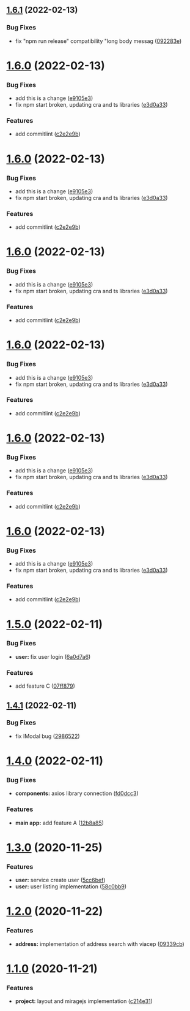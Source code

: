 ## [1.6.1](https://github.com/JuanmaMenendez/react-strategy/compare/v1.6.0...v1.6.1) (2022-02-13)


### Bug Fixes

* fix "npm run release" compatibility "long body messag ([092283e](https://github.com/JuanmaMenendez/react-strategy/commit/092283e36ffc29f1d795233a2fb4fe8aadb4e1f7))

# [1.6.0](https://github.com/JuanmaMenendez/react-strategy/compare/v1.5.0...v1.6.0) (2022-02-13)


### Bug Fixes

* add this is a change ([e9105e3](https://github.com/JuanmaMenendez/react-strategy/commit/e9105e380be82bec6327b91e1146b0f597fe874b))
* fix npm start broken, updating cra and ts libraries ([e3d0a33](https://github.com/JuanmaMenendez/react-strategy/commit/e3d0a33dbf1cd26615358c37e1b6bcc0f48041c7))


### Features

* add commitlint ([c2e2e9b](https://github.com/JuanmaMenendez/react-strategy/commit/c2e2e9b0830a285090fc1427dee27d777fd2f029))

# [1.6.0](https://github.com/JuanmaMenendez/react-strategy/compare/v1.5.0...v1.6.0) (2022-02-13)


### Bug Fixes

* add this is a change ([e9105e3](https://github.com/JuanmaMenendez/react-strategy/commit/e9105e380be82bec6327b91e1146b0f597fe874b))
* fix npm start broken, updating cra and ts libraries ([e3d0a33](https://github.com/JuanmaMenendez/react-strategy/commit/e3d0a33dbf1cd26615358c37e1b6bcc0f48041c7))


### Features

* add commitlint ([c2e2e9b](https://github.com/JuanmaMenendez/react-strategy/commit/c2e2e9b0830a285090fc1427dee27d777fd2f029))

# [1.6.0](https://github.com/JuanmaMenendez/react-strategy/compare/v1.5.0...v1.6.0) (2022-02-13)


### Bug Fixes

* add this is a change ([e9105e3](https://github.com/JuanmaMenendez/react-strategy/commit/e9105e380be82bec6327b91e1146b0f597fe874b))
* fix npm start broken, updating cra and ts libraries ([e3d0a33](https://github.com/JuanmaMenendez/react-strategy/commit/e3d0a33dbf1cd26615358c37e1b6bcc0f48041c7))


### Features

* add commitlint ([c2e2e9b](https://github.com/JuanmaMenendez/react-strategy/commit/c2e2e9b0830a285090fc1427dee27d777fd2f029))

# [1.6.0](https://github.com/JuanmaMenendez/react-strategy/compare/v1.5.0...v1.6.0) (2022-02-13)


### Bug Fixes

* add this is a change ([e9105e3](https://github.com/JuanmaMenendez/react-strategy/commit/e9105e380be82bec6327b91e1146b0f597fe874b))
* fix npm start broken, updating cra and ts libraries ([e3d0a33](https://github.com/JuanmaMenendez/react-strategy/commit/e3d0a33dbf1cd26615358c37e1b6bcc0f48041c7))


### Features

* add commitlint ([c2e2e9b](https://github.com/JuanmaMenendez/react-strategy/commit/c2e2e9b0830a285090fc1427dee27d777fd2f029))

# [1.6.0](https://github.com/JuanmaMenendez/react-strategy/compare/v1.5.0...v1.6.0) (2022-02-13)


### Bug Fixes

* add this is a change ([e9105e3](https://github.com/JuanmaMenendez/react-strategy/commit/e9105e380be82bec6327b91e1146b0f597fe874b))
* fix npm start broken, updating cra and ts libraries ([e3d0a33](https://github.com/JuanmaMenendez/react-strategy/commit/e3d0a33dbf1cd26615358c37e1b6bcc0f48041c7))


### Features

* add commitlint ([c2e2e9b](https://github.com/JuanmaMenendez/react-strategy/commit/c2e2e9b0830a285090fc1427dee27d777fd2f029))

# [1.6.0](https://github.com/JuanmaMenendez/react-strategy/compare/v1.5.0...v1.6.0) (2022-02-13)


### Bug Fixes

* add this is a change ([e9105e3](https://github.com/JuanmaMenendez/react-strategy/commit/e9105e380be82bec6327b91e1146b0f597fe874b))
* fix npm start broken, updating cra and ts libraries ([e3d0a33](https://github.com/JuanmaMenendez/react-strategy/commit/e3d0a33dbf1cd26615358c37e1b6bcc0f48041c7))


### Features

* add commitlint ([c2e2e9b](https://github.com/JuanmaMenendez/react-strategy/commit/c2e2e9b0830a285090fc1427dee27d777fd2f029))

# [1.5.0](https://github.com/JuanmaMenendez/react-strategy/compare/v1.4.1...v1.5.0) (2022-02-11)


### Bug Fixes

* **user:** fix user login ([6a0d7a6](https://github.com/JuanmaMenendez/react-strategy/commit/6a0d7a6961f5d11f397056cb86726341749416a9))


### Features

* add feature C ([07ff879](https://github.com/JuanmaMenendez/react-strategy/commit/07ff8792e664dfa61ffb21b221c1a2514e85f549))

## [1.4.1](https://github.com/JuanmaMenendez/react-strategy/compare/v1.4.0...v1.4.1) (2022-02-11)


### Bug Fixes

* fix IModal bug ([2986522](https://github.com/JuanmaMenendez/react-strategy/commit/2986522ff4e0416bd6bbf7f9f9259c7d5980bbc3))

# [1.4.0](https://github.com/JuanmaMenendez/react-strategy/compare/v1.3.0...v1.4.0) (2022-02-11)


### Bug Fixes

* **components:** axios library connection ([fd0dcc3](https://github.com/JuanmaMenendez/react-strategy/commit/fd0dcc37aa416981599a8c4eb1378d407e3bec2e))


### Features

* **main app:** add feature A ([12b8a85](https://github.com/JuanmaMenendez/react-strategy/commit/12b8a85ab160fc891a379c4328d93725f5e3b718))

# [1.3.0](https://github.com/lucas-eduardo/react-strategy/compare/v1.2.0...v1.3.0) (2020-11-25)


### Features

* **user:** service create user ([5cc6bef](https://github.com/lucas-eduardo/react-strategy/commit/5cc6bef0e55e9b83e6d80ac1e74999355c5ed307))
* **user:** user listing implementation ([58c0bb9](https://github.com/lucas-eduardo/react-strategy/commit/58c0bb962f83b9f82337366f5f1d0a4a13d2b5d0))

# [1.2.0](https://github.com/lucas-eduardo/react-strategy/compare/v1.1.0...v1.2.0) (2020-11-22)


### Features

* **address:** implementation of address search with viacep ([09339cb](https://github.com/lucas-eduardo/react-strategy/commit/09339cb93eda27dc2bcc516cb3105e3e3fa6f17d))

# [1.1.0](https://github.com/lucas-eduardo/react-strategy/compare/v1.0.0...v1.1.0) (2020-11-21)


### Features

* **project:** layout and miragejs implementation ([c214e31](https://github.com/lucas-eduardo/react-strategy/commit/c214e31dffc1799a40aa008380eaa900b1241a51))
